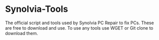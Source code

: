 # Synolvia-Tools
The official script and tools used by Synolvia PC Repair to fix PCs.
These are free to download and use.
To use any tools use WGET or Git clone to download them.
